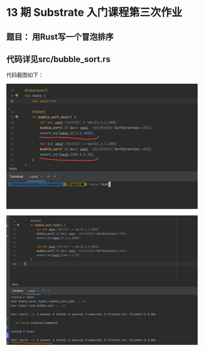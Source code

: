 # 13 期 Substrate 入门课程第三次作业
## 题目： 用Rust写一个冒泡排序
## 代码详见src/bubble_sort.rs

代码截图如下：

![./WX20231110-024313@2x.png](./WX20231110-024313@2x.png)

![./WX20231110-024402@2x.png](./WX20231110-024402@2x.png)



